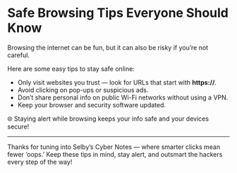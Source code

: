 # Safe Browsing Tips Everyone Should Know

Browsing the internet can be fun, but it can also be risky if you’re not careful.

Here are some easy tips to stay safe online:

- Only visit websites you trust — look for URLs that start with **https://**.
- Avoid clicking on pop-ups or suspicious ads.
- Don’t share personal info on public Wi-Fi networks without using a VPN.
- Keep your browser and security software updated.

🌐 Staying alert while browsing keeps your info safe and your devices secure!

---

Thanks for tuning into Selby’s Cyber Notes — where smarter clicks mean fewer ‘oops.’ Keep these tips in mind, stay alert, and outsmart the hackers every step of the way!
